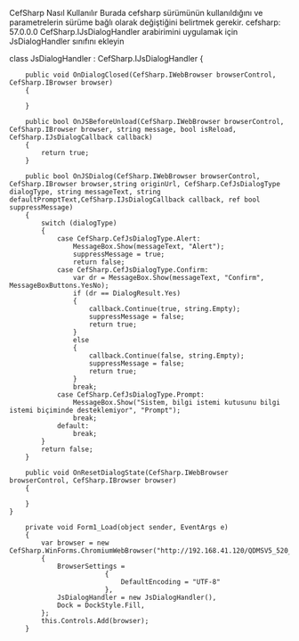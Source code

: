CefSharp Nasıl Kullanılır
Burada cefsharp sürümünün kullanıldığını ve parametrelerin sürüme bağlı olarak değiştiğini belirtmek gerekir.
cefsharp: 57.0.0.0
CefSharp.IJsDialogHandler arabirimini uygulamak için JsDialogHandler sınıfını ekleyin

class JsDialogHandler : CefSharp.IJsDialogHandler
    {

        public void OnDialogClosed(CefSharp.IWebBrowser browserControl, CefSharp.IBrowser browser)
        {

        }

        public bool OnJSBeforeUnload(CefSharp.IWebBrowser browserControl, CefSharp.IBrowser browser, string message, bool isReload, CefSharp.IJsDialogCallback callback)
        {
            return true;
        }

        public bool OnJSDialog(CefSharp.IWebBrowser browserControl, CefSharp.IBrowser browser,string originUrl, CefSharp.CefJsDialogType dialogType, string messageText, string defaultPromptText,CefSharp.IJsDialogCallback callback, ref bool suppressMessage)
        {
            switch (dialogType)
            {
                case CefSharp.CefJsDialogType.Alert:
                    MessageBox.Show(messageText, "Alert");
                    suppressMessage = true;
                    return false;
                case CefSharp.CefJsDialogType.Confirm:
                    var dr = MessageBox.Show(messageText, "Confirm", MessageBoxButtons.YesNo);
                    if (dr == DialogResult.Yes)
                    {
                        callback.Continue(true, string.Empty);
                        suppressMessage = false;
                        return true;
                    }
                    else
                    {
                        callback.Continue(false, string.Empty);
                        suppressMessage = false;
                        return true;
                    }
                    break;
                case CefSharp.CefJsDialogType.Prompt:
                    MessageBox.Show("Sistem, bilgi istemi kutusunu bilgi istemi biçiminde desteklemiyor", "Prompt");
                    break;
                default:
                    break;
            }
            return false;
        }

        public void OnResetDialogState(CefSharp.IWebBrowser browserControl, CefSharp.IBrowser browser)
        {

        }
    }
    
        private void Form1_Load(object sender, EventArgs e)
        {
            var browser = new CefSharp.WinForms.ChromiumWebBrowser("http://192.168.41.120/QDMSV5_520_AUTO/QDMSNET/BSAT/Logon.aspx")
            {
                BrowserSettings =
                            {
                                DefaultEncoding = "UTF-8"
                            },
                JsDialogHandler = new JsDialogHandler(),
                Dock = DockStyle.Fill,
            };
            this.Controls.Add(browser);
        }
